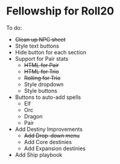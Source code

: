# Fellowship for Roll20

To do:

* ~~Clean up NPC sheet~~
* Style text buttons
* Hide button for each section
* Support for Pair stats
	* ~~HTML for Pair~~
	* ~~HTML for Trio~~
	* ~~Rolling for Trio~~
	* Style dropdown
	* Style buttons
* Buttons to auto-add spells
	* Elf
	* Orc
	* Dragon
	* Pair
* Add Destiny Improvements
	* ~~Add Drop-down menu~~
	* Add Core destinies
	* Add Expansion destinies
* Add Ship playbook